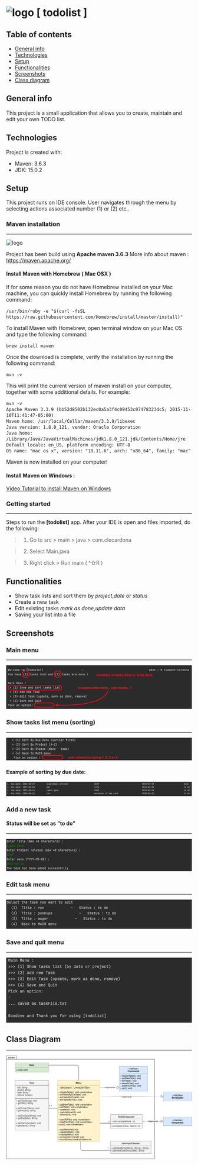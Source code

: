 # <img src="https://cdn.onlinewebfonts.com/svg/img_533261.png" alt="logo" width="50"/> [ todolist ]



## Table of contents

+ [General info](#general-info)
+ [Technologies](#technologies)
+ [Setup](#setup)
+ [Functionalities](#functionalities)
+ [Screenshots](##etup)
+ [Class diagram](#class-diagram)

## General info

This project is a small application that allows you to create, maintain and edit your own TODO list.

## Technologies

Project is created with:

* Maven: 3.6.3
* JDK: 15.0.2

## Setup

This project runs on IDE console. User navigates through the menu by selecting actions associated number (1) or (2)
etc..
 
 

### Maven installation
***
<img src="https://maven.apache.org/images/maven-logo-black-on-white.png" alt="logo" width="70"/> 

Project has been build using **Apache maven 3.6.3**
More info about maven : https://maven.apache.org/

#### Install Maven with Homebrew ( Mac OSX )

If for some reason you do not have Homebrew installed on your Mac machine, you can quickly install Homebrew by running
the following command:

```shell
/usr/bin/ruby -e "$(curl -fsSL https://raw.githubusercontent.com/Homebrew/install/master/install)"
```

To install Maven with Homebrew, open terminal window on your Mac OS and type the following command:

```shell
brew install maven
```

Once the download is complete, verify the installation by running the following command:

```shell
mvn -v
```

This will print the current version of maven install on your computer, together with some additional details. For
example:

```shell
mvn -v
Apache Maven 3.3.9 (bb52d8502b132ec0a5a3f4c09453c07478323dc5; 2015-11-10T11:41:47-05:00)
Maven home: /usr/local/Cellar/maven/3.3.9/libexec
Java version: 1.8.0_121, vendor: Oracle Corporation
Java home: /Library/Java/JavaVirtualMachines/jdk1.8.0_121.jdk/Contents/Home/jre
Default locale: en_US, platform encoding: UTF-8
OS name: "mac os x", version: "10.11.6", arch: "x86_64", family: "mac"

```
Maven is now installed on your computer!
 
 

#### Install Maven on Windows :
[Video Tutorial to install Maven on Windows ](https://www.youtube.com/watch?v=RfCWg5ay5B0)



### Getting started
***
Steps to run the **[todolist]** app. After your IDE is open and files imported, do the following:

> 1. Go to src > main > java > com.clecardona

> 2. Select Main.java

> 3. Right click > Run main  ( ^⇧R )

## Functionalities

- Show task lists and sort them by *project*,*date* or *status*
- Create a new task
- Edit existing tasks *mark as done*,*update data*
- Saving your list into a file

## Screenshots

### Main menu

***
![Main](img/main_menu.png)

### Show tasks list menu (sorting)

***
![show_tasks](img/show_task_menu.png)


#### Example of sorting by due date:
![sorting](img/sorting_date.png)

### Add a new task 
#### Status will be set as "to do" 
***
![add_tasks](img/add_task_menu.png)

### Edit task menu

***
![edit_tasks](img/edit_task_menu.png)

### Save and quit menu

***
![quit](img/quit_menu.png)

## Class Diagram

***
![cd](img/todolist_class_diagram.png)  

